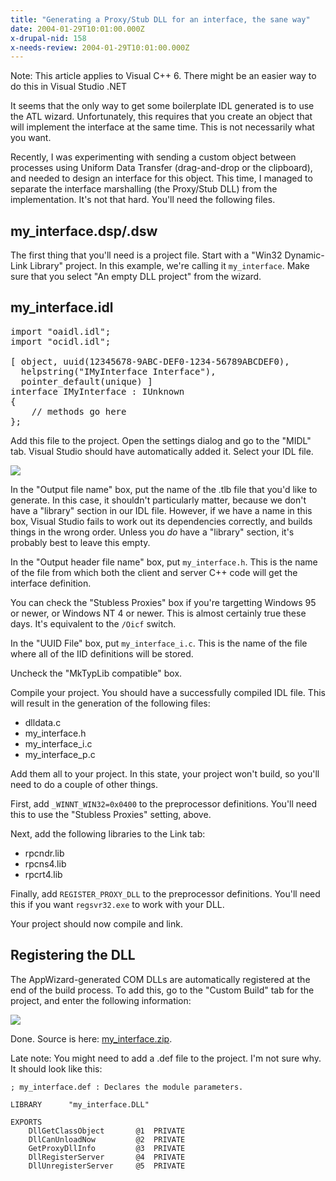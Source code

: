 ```yaml
---
title: "Generating a Proxy/Stub DLL for an interface, the sane way"
date: 2004-01-29T10:01:00.000Z
x-drupal-nid: 158
x-needs-review: 2004-01-29T10:01:00.000Z
---
```

Note: This article applies to Visual C++ 6\. There might be an easier way to do this in Visual Studio .NET

It seems that the only way to get some boilerplate IDL generated is to use the ATL wizard. Unfortunately, this requires that you create an object that will implement the interface at the same time. This is not necessarily what you want.

Recently, I was experimenting with sending a custom object between processes using Uniform Data Transfer (drag-and-drop or the clipboard), and needed to design an interface for this object. This time, I managed to separate the interface marshalling (the Proxy/Stub DLL) from the implementation. It's not that hard. You'll need the following files.

## my_interface.dsp/.dsw

The first thing that you'll need is a project file. Start with a "Win32 Dynamic-Link Library" project. In this example, we're calling it `my_interface`. Make sure that you select "An empty DLL project" from the wizard.

## my_interface.idl

<pre>import "oaidl.idl";
import "ocidl.idl";

[ object, uuid(12345678-9ABC-DEF0-1234-56789ABCDEF0),
  helpstring("IMyInterface Interface"),
  pointer_default(unique) ]
interface IMyInterface : IUnknown
{
    // methods go here
};</pre>

Add this file to the project. Open the settings dialog and go to the "MIDL" tab. Visual Studio should have automatically added it. Select your IDL file.

![](http://www.differentpla.net/images/b409ba5376acdf3a345831bf8a7221e8-211.png)

In the "Output file name" box, put the name of the .tlb file that you'd like to generate. In this case, it shouldn't particularly matter, because we don't have a "library" section in our IDL file. However, if we have a name in this box, Visual Studio fails to work out its dependencies correctly, and builds things in the wrong order. Unless you _do_ have a "library" section, it's probably best to leave this empty.

In the "Output header file name" box, put `my_interface.h`. This is the name of the file from which both the client and server C++ code will get the interface definition.

You can check the "Stubless Proxies" box if you're targetting Windows 95 or newer, or Windows NT 4 or newer. This is almost certainly true these days. It's equivalent to the `/Oicf` switch.

In the "UUID File" box, put `my_interface_i.c`. This is the name of the file where all of the IID definitions will be stored.

Uncheck the "MkTypLib compatible" box.

Compile your project. You should have a successfully compiled IDL file. This will result in the generation of the following files:

*   dlldata.c
*   my_interface.h
*   my_interface_i.c
*   my_interface_p.c

Add them all to your project.
In this state, your project won't build, so you'll need to do a couple of other things.

First, add `_WINNT_WIN32=0x0400` to the preprocessor definitions. You'll need this to use the "Stubless Proxies" setting, above.

Next, add the following libraries to the Link tab:

*   rpcndr.lib
*   rpcns4.lib
*   rpcrt4.lib

Finally, add `REGISTER_PROXY_DLL` to the preprocessor definitions. You'll need this if you want `regsvr32.exe` to work with your DLL.

Your project should now compile and link.

## Registering the DLL

The AppWizard-generated COM DLLs are automatically registered at the end of the build process. To add this, go to the "Custom Build" tab for the project, and enter the following information:

![](http://www.differentpla.net/images/e2a082965d1a57593273cf84e835c573-212.png)

Done. Source is here: [my_interface.zip](/drupal-4.7.3/my_interface.zip).

Late note: You might need to add a .def file to the project. I'm not sure why. It should look like this:

    ; my_interface.def : Declares the module parameters.

    LIBRARY      "my_interface.DLL"

    EXPORTS
    	DllGetClassObject       @1	PRIVATE
    	DllCanUnloadNow         @2	PRIVATE
    	GetProxyDllInfo         @3	PRIVATE
    	DllRegisterServer		@4	PRIVATE
    	DllUnregisterServer		@5	PRIVATE